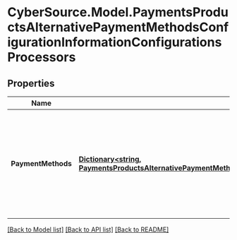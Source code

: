 # CyberSource.Model.PaymentsProductsAlternativePaymentMethodsConfigurationInformationConfigurationsProcessors
## Properties

Name | Type | Description | Notes
------------ | ------------- | ------------- | -------------
**PaymentMethods** | [**Dictionary&lt;string, PaymentsProductsAlternativePaymentMethodsConfigurationInformationConfigurationsPaymentMethods&gt;**](PaymentsProductsAlternativePaymentMethodsConfigurationInformationConfigurationsPaymentMethods.md) | Payment methods supported by the processor. The following values are supported: - klarna - CREDIT_CARD - DEBIT_CARD  | [optional] 

[[Back to Model list]](../README.md#documentation-for-models) [[Back to API list]](../README.md#documentation-for-api-endpoints) [[Back to README]](../README.md)

